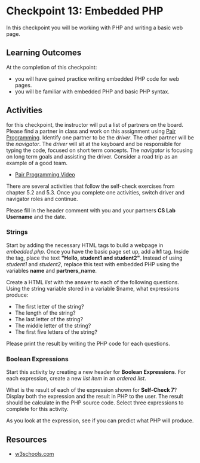# Checkpoint 13: Embedded PHP

In this checkpoint you will be working with PHP and writing a basic web page.

## Learning Outcomes

At the completion of this checkpoint:

* you will have gained practice writing embedded PHP code for web pages.
* you will be familiar with embedded PHP and basic PHP syntax.

## Activities

for this checkpoint, the instructor will put a list of partners on the board.
Please find a partner in class and work on this assignment using [Pair Programming](https://en.wikipedia.org/wiki/Pair_programming).
Identify one partner to be the _driver_.
The other partner will be the _navigator_.
The _driver_ will sit at the keyboard and be responsible for typing the code, focused on short term concepts.
The _navigator_ is focusing on long term goals and assisting the driver.
Consider a road trip as an example of a good team.

* [Pair Programming Video](https://youtu.be/ET3Q6zNK3Io)


There are several activities that follow the self-check exercises from chapter 5.2 and 5.3.
Once you complete one activities, switch driver and navigator roles and continue.

Please fill in the header comment with you and your partners **CS Lab Username** and the date.

### Strings

Start by adding the necessary HTML tags to build a webpage in _embedded.php_.
Once you have the basic page set up, add a **h1** tag.
Inside the tag, place the text **"Hello, student1 and student2"**.
Instead of using _student1_ and _student2_, replace this text with embedded PHP using the variables **name** and **partners_name**.

Create a HTML _list_ with the answer to each of the following questions.
Using the string variable stored in a variable $name, what expressions produce:

* The first letter of the string?
* The length of the string?
* The last letter of the string?
* The middle letter of the string?
* The first five letters of the string?

Please print the result by writing the PHP code for each questions.

### Boolean Expressions

Start this activity by creating a new header for **Boolean Expressions**.
For each expression, create a new _list item_ in an _ordered list_.

What is the result of each of the expression shown for **Self-Check 7**?
Display both the expression and the result in PHP to the user.
The result should be calculate in the PHP source code.
Select three expressions to complete for this activity.

As you look at the expression, see if you can predict what PHP will produce.

## Resources

* [w3schools.com](https://www.w3schools.com/php/)
